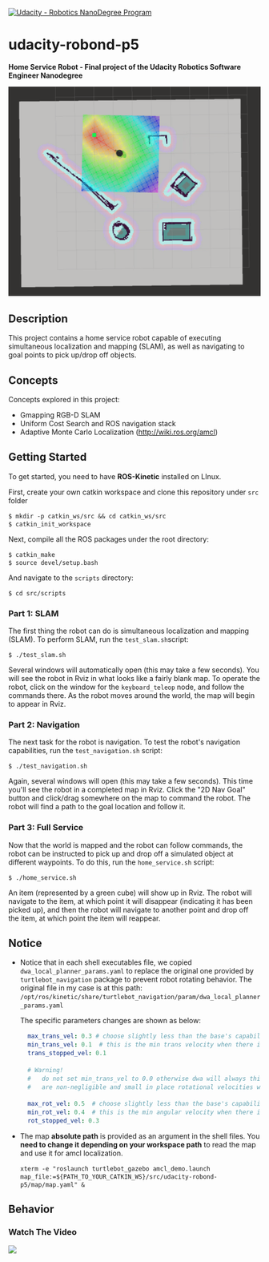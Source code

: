 [![Udacity - Robotics NanoDegree Program](https://camo.githubusercontent.com/0f51a1a655e13e62c95e95dfe5850bf2c20b1dd6/68747470733a2f2f73332d75732d776573742d312e616d617a6f6e6177732e636f6d2f756461636974792d726f626f746963732f45787472612b496d616765732f526f626f4e445f666c61672e706e67)](https://www.udacity.com/robotics)

# udacity-robond-p5

**Home Service Robot - Final project of the Udacity Robotics Software Engineer Nanodegree**

![Alt text](./docs/p1.png)

## Description

This project contains a home service robot capable of executing simultaneous localization and mapping (SLAM), as well as navigating to goal points to pick up/drop off objects.

## Concepts

Concepts explored in this project:

* Gmapping RGB-D SLAM
* Uniform Cost Search and ROS navigation stack
* Adaptive Monte Carlo Localization (http://wiki.ros.org/amcl)



## Getting Started

To get started, you need to have **ROS-Kinetic** installed on LInux.

First, create your own catkin workspace and clone this repository under `src`  folder

```shell
$ mkdir -p catkin_ws/src && cd catkin_ws/src
$ catkin_init_workspace
```

Next, compile all the ROS packages under the root directory: 

```shell
$ catkin_make
$ source devel/setup.bash
```

And navigate to the `scripts` directory:

```shell
$ cd src/scripts
```

### Part 1: SLAM

The first thing the robot can do is simultaneous localization and mapping (SLAM). To perform SLAM, run the `test_slam.sh`script:

```shell
$ ./test_slam.sh
```

Several windows will automatically open (this may take a few seconds). You will see the robot in Rviz in what looks like a fairly blank map. To operate the robot, click on the window for the `keyboard_teleop` node, and follow the commands there. As the robot moves around the world, the map will begin to appear in Rviz.

### Part 2: Navigation

The next task for the robot is navigation. To test the robot's navigation capabilities, run the `test_navigation.sh` script:

```shell
$ ./test_navigation.sh
```

Again, several windows will open (this may take a few seconds). This time you'll see the robot in a completed map in Rviz. Click the "2D Nav Goal" button and click/drag somewhere on the map to command the robot. The robot will find a path to the goal location and follow it.

### Part 3: Full Service

Now that the world is mapped and the robot can follow commands, the robot can be instructed to pick up and drop off a simulated object at different waypoints. To do this, run the `home_service.sh` script:

```shell
$ ./home_service.sh
```

An item (represented by a green cube) will show up in Rviz. The robot will navigate to the item, at which point it will disappear (indicating it has been picked up), and then the robot will navigate to another point and drop off the item, at which point the item will reappear.

## Notice 

- Notice that in each shell executables file, we copied `dwa_local_planner_params.yaml` to replace the original one provided by `turtlebot_navigation` package to prevent robot rotating behavior.  The original file in my case is at this path: `/opt/ros/kinetic/share/turtlebot_navigation/param/dwa_local_planner_params.yaml`

  The specific parameters changes are shown as below:

  ```yaml
    max_trans_vel: 0.3 # choose slightly less than the base's capability
    min_trans_vel: 0.1  # this is the min trans velocity when there is negligible rotational velocity
    trans_stopped_vel: 0.1
  
    # Warning!
    #   do not set min_trans_vel to 0.0 otherwise dwa will always think translational velocities
    #   are non-negligible and small in place rotational velocities will be created.
  
    max_rot_vel: 0.5  # choose slightly less than the base's capability
    min_rot_vel: 0.4  # this is the min angular velocity when there is negligible translational velocity
    rot_stopped_vel: 0.3
  ```

- The map **absolute path** is provided as an argument in the shell files. You **need to change it depending on your workspace path** to read the map and use it for amcl localization.

   ```shell
  xterm -e "roslaunch turtlebot_gazebo amcl_demo.launch map_file:=${PATH_TO_YOUR_CATKIN_WS}/src/udacity-robond-p5/map/map.yaml" &
   ```

  

## Behavior

### Watch The Video

[![](http://img.youtube.com/vi/00jgy8y_vRs/0.jpg)](http://www.youtube.com/watch?v=00jgy8y_vRs "")

